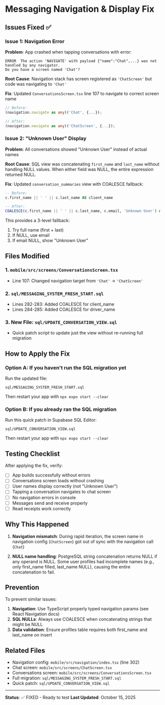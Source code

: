 # Messaging Navigation & Display Fix

## Issues Fixed ✅

### Issue 1: Navigation Error
**Problem**: App crashed when tapping conversations with error:
```
ERROR  The action 'NAVIGATE' with payload {"name":"Chat",...} was not handled by any navigator.
Do you have a screen named 'Chat'?
```

**Root Cause**: Navigation stack has screen registered as `'ChatScreen'` but code was navigating to `'Chat'`

**Fix**: Updated `ConversationsScreen.tsx` line 107 to navigate to correct screen name
```typescript
// Before:
(navigation.navigate as any)('Chat', {...});

// After:
(navigation.navigate as any)('ChatScreen', {...});
```

### Issue 2: "Unknown User" Display
**Problem**: All conversations showed "Unknown User" instead of actual names

**Root Cause**: SQL view was concatenating `first_name` and `last_name` without handling NULL values. When either field was NULL, the entire expression returned NULL.

**Fix**: Updated `conversation_summaries` view with COALESCE fallback:
```sql
-- Before:
c.first_name || ' ' || c.last_name AS client_name

-- After:
COALESCE(c.first_name || ' ' || c.last_name, c.email, 'Unknown User') AS client_name
```

This provides a 3-level fallback:
1. Try full name (first + last)
2. If NULL, use email
3. If email NULL, show "Unknown User"

## Files Modified

### 1. `mobile/src/screens/ConversationsScreen.tsx`
- Line 107: Changed navigation target from `'Chat'` → `'ChatScreen'`

### 2. `sql/MESSAGING_SYSTEM_FRESH_START.sql`
- Lines 282-283: Added COALESCE for client_name
- Lines 284-285: Added COALESCE for driver_name

### 3. New File: `sql/UPDATE_CONVERSATION_VIEW.sql`
- Quick patch script to update just the view without re-running full migration

## How to Apply the Fix

### Option A: If you haven't run the SQL migration yet
Run the updated file:
```
sql/MESSAGING_SYSTEM_FRESH_START.sql
```
Then restart your app with `npx expo start --clear`

### Option B: If you already ran the SQL migration
Run this quick patch in Supabase SQL Editor:
```
sql/UPDATE_CONVERSATION_VIEW.sql
```
Then restart your app with `npx expo start --clear`

## Testing Checklist

After applying the fix, verify:

- [ ] App builds successfully without errors
- [ ] Conversations screen loads without crashing
- [ ] User names display correctly (not "Unknown User")
- [ ] Tapping a conversation navigates to chat screen
- [ ] No navigation errors in console
- [ ] Messages send and receive properly
- [ ] Read receipts work correctly

## Why This Happened

1. **Navigation mismatch**: During rapid iteration, the screen name in navigation config (`ChatScreen`) got out of sync with the navigation call (`Chat`)

2. **NULL name handling**: PostgreSQL string concatenation returns NULL if any operand is NULL. Some user profiles had incomplete names (e.g., only first_name filled, last_name NULL), causing the entire concatenation to fail.

## Prevention

To prevent similar issues:

1. **Navigation**: Use TypeScript properly typed navigation params (see React Navigation docs)
2. **SQL NULLs**: Always use COALESCE when concatenating strings that might be NULL
3. **Data validation**: Ensure profiles table requires both first_name and last_name on insert

## Related Files

- Navigation config: `mobile/src/navigation/index.tsx` (line 302)
- Chat screen: `mobile/src/screens/ChatScreen.tsx`
- Conversations screen: `mobile/src/screens/ConversationsScreen.tsx`
- Full migration: `sql/MESSAGING_SYSTEM_FRESH_START.sql`
- Quick patch: `sql/UPDATE_CONVERSATION_VIEW.sql`

---

**Status**: ✅ FIXED - Ready to test
**Last Updated**: October 15, 2025
